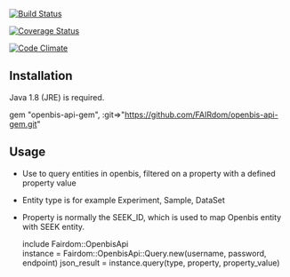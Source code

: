 [![Build Status](https://travis-ci.org/FAIRdom/openbis-api-gem.png?branch=master)](https://travis-ci.org/FAIRdom/openbis-api-gem)

[![Coverage Status](https://coveralls.io/repos/FAIRdom/openbis-api-gem/badge.svg)](https://coveralls.io/r/FAIRdom/openbis-api-gem)

[![Code Climate](https://codeclimate.com/github/FAIRdom/openbis-api-gem/badges/gpa.svg)](https://codeclimate.com/github/FAIRdom/openbis-api-gem)

## Installation

Java 1.8 (JRE) is required.

  gem "openbis-api-gem", :git=>"https://github.com/FAIRdom/openbis-api-gem.git"

## Usage

* Use to query entities in openbis, filtered on a property with a defined property value 
* Entity type is for example Experiment, Sample, DataSet
* Property is normally the SEEK_ID, which is used to map Openbis entity with SEEK entity.

  include Fairdom::OpenbisApi  
  instance = Fairdom::OpenbisApi::Query.new(username, password, endpoint)
  json_result = instance.query(type, property, property_value)